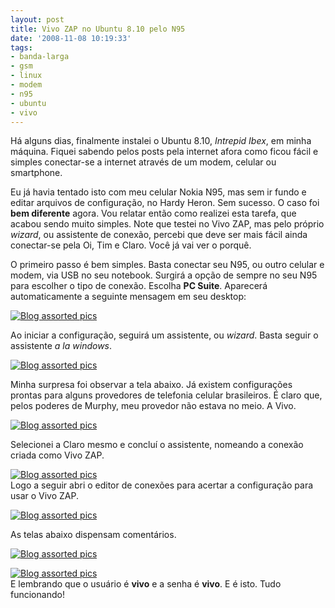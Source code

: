 ```yaml
---
layout: post
title: Vivo ZAP no Ubuntu 8.10 pelo N95
date: '2008-11-08 10:19:33'
tags:
- banda-larga
- gsm
- linux
- modem
- n95
- ubuntu
- vivo
---
```



Há alguns dias, finalmente instalei o Ubuntu 8.10, *Intrepid Ibex*, em minha máquina. Fiquei sabendo pelos posts pela internet afora como ficou fácil e simples conectar-se a internet através de um modem, celular ou smartphone.

Eu já havia tentado isto com meu celular Nokia N95, mas sem ir fundo e editar arquivos de configuração, no Hardy Heron. Sem sucesso. O caso foi **bem diferente** agora. Vou relatar então como realizei esta tarefa, que acabou sendo muito simples. Note que testei no Vivo ZAP, mas pelo próprio *wizard*, ou assistente de conexão, percebi que deve ser mais fácil ainda conectar-se pela Oi, Tim e Claro. Você já vai ver o porquê.

O primeiro passo é bem simples. Basta conectar seu N95, ou outro celular e modem, via USB no seu notebook. Surgirá a opção de sempre no seu N95 para escolher o tipo de conexão. Escolha **PC Suite**. Aparecerá automaticamente a seguinte mensagem em seu desktop:

[![Blog assorted pics](http://farm4.static.flickr.com/3313/3565821530_d900f4eea7.jpg)](http://www.flickr.com/photos/seiti/3565821530/ "Blog assorted pics by Seiti Yamashiro, on Flickr")

Ao iniciar a configuração, seguirá um assistente, ou *wizard*. Basta seguir o assistente *a la windows*.

[![Blog assorted pics](http://farm4.static.flickr.com/3602/3565821614_8682852955.jpg)](http://www.flickr.com/photos/seiti/3565821614/ "Blog assorted pics by Seiti Yamashiro, on Flickr")

Minha surpresa foi observar a tela abaixo. Já existem configurações prontas para alguns provedores de telefonia celular brasileiros. É claro que, pelos poderes de Murphy, meu provedor não estava no meio. A Vivo.

[![Blog assorted pics](http://farm3.static.flickr.com/2463/3565821670_502f2f6c2a.jpg)](http://www.flickr.com/photos/seiti/3565821670/ "Blog assorted pics by Seiti Yamashiro, on Flickr")

Selecionei a Claro mesmo e concluí o assistente, nomeando a conexão criada como Vivo ZAP.

[![Blog assorted pics](http://farm4.static.flickr.com/3307/3565003571_9381bd9aea.jpg)](http://www.flickr.com/photos/seiti/3565003571/ "Blog assorted pics by Seiti Yamashiro, on Flickr")  
 Logo a seguir abri o editor de conexões para acertar a configuração para usar o Vivo ZAP.

[![Blog assorted pics](http://farm3.static.flickr.com/2483/3565821794_24aeb732ef.jpg)](http://www.flickr.com/photos/seiti/3565821794/ "Blog assorted pics by Seiti Yamashiro, on Flickr")

As telas abaixo dispensam comentários.

[![Blog assorted pics](http://farm4.static.flickr.com/3614/3565821860_da98631d19.jpg)](http://www.flickr.com/photos/seiti/3565821860/ "Blog assorted pics by Seiti Yamashiro, on Flickr")

[![Blog assorted pics](http://farm4.static.flickr.com/3310/3565003799_e395ac161b.jpg)](http://www.flickr.com/photos/seiti/3565003799/ "Blog assorted pics by Seiti Yamashiro, on Flickr")  
 E lembrando que o usuário é **vivo** e a senha é **vivo**. E é isto. Tudo funcionando!


